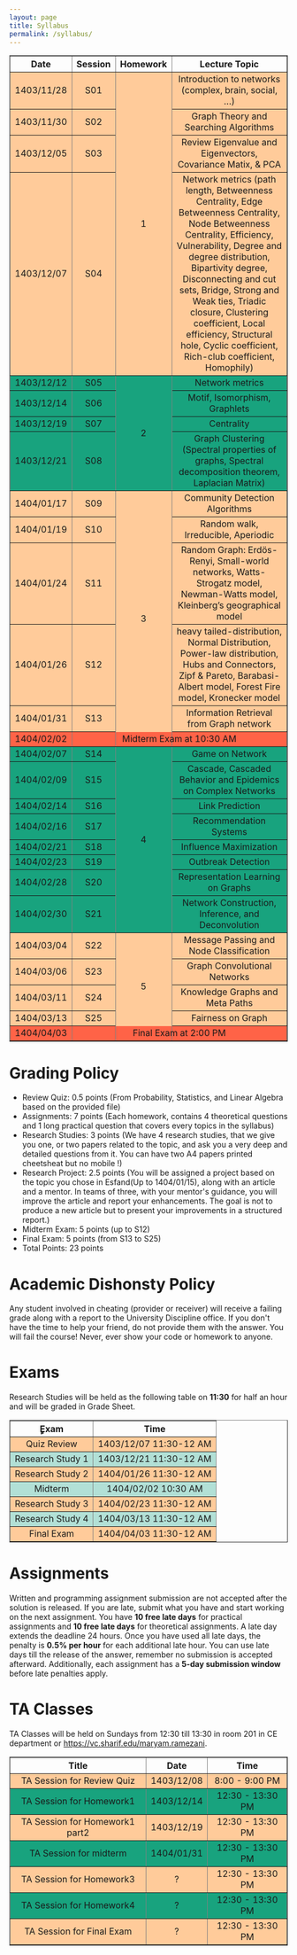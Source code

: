 ```yaml
---
layout: page
title: Syllabus
permalink: /syllabus/
---
```


<table border="1" style="width: 100%; text-align: center;">
    <tr>
        <th>Date</th>
        <th>Session</th>
        <th>Homework</th>
        <th>Lecture Topic</th>
    </tr>
    <tr style="background-color:#ffcb9a">
        <td>1403/11/28</td>
        <td>S01</td>
        <td rowspan="4">1</td>
        <td>Introduction to networks (complex, brain, social, …)</td>
    </tr>
    <tr style="background-color:#ffcb9a">
        <td>1403/11/30</td>
        <td>S02</td>
        <td>Graph Theory and Searching Algorithms</td>
    </tr>
    <tr style="background-color:#ffcb9a">
        <td>1403/12/05</td>
        <td>S03</td>
        <td>Review Eigenvalue and Eigenvectors, Covariance Matix, & PCA</td></td>
    </tr>
    <tr style="background-color:#ffcb9a">
        <td>1403/12/07</td>
        <td>S04</td>
        <td>Network metrics (path length, Betweenness Centrality, Edge Betweenness Centrality, Node Betweenness Centrality, Efficiency, Vulnerability, Degree and degree distribution, Bipartivity degree, Disconnecting and cut sets, Bridge, Strong and Weak ties, Triadic closure, Clustering coefficient, Local efficiency, Structural hole, Cyclic coefficient, Rich-club coefficient, Homophily)</td>
    </tr>
    <tr style="background-color:#18a37e">
        <td>1403/12/12</td>
        <td>S05</td>
        <td rowspan="4">2</td>
        <td>Network metrics</td>
    </tr>
    <tr style="background-color:#18a37e">
        <td>1403/12/14</td>
        <td>S06</td>
        <td>Motif, Isomorphism, Graphlets</td>
    </tr>
    <tr style="background-color:#18a37e">
        <td>1403/12/19</td>
        <td>S07</td>
        <td>Centrality</td>
    </tr>
    <tr style="background-color:#18a37e">
        <td>1403/12/21</td>
        <td>S08</td>
        <td>Graph Clustering (Spectral properties of graphs, Spectral decomposition theorem, Laplacian Matrix)</td>
    </tr>
    <tr style="background-color:#ffcb9a">
        <td>1404/01/17</td>
        <td>S09</td>
        <td rowspan="6">3</td>
        <td>Community Detection Algorithms</td>
    </tr>
    <tr style="background-color:#ffcb9a">
        <td>1404/01/19</td>
        <td>S10</td>
        <td>Random walk, Irreducible, Aperiodic</td>
    </tr>
    <tr style="background-color:#ffcb9a">
        <td>1404/01/24</td>
        <td>S11</td>
        <td>Random Graph: Erdös-Renyi, Small-world networks, Watts-Strogatz model, Newman-Watts model, Kleinberg’s geographical model</td>
    </tr>
    <tr style="background-color:#ffcb9a">
        <td>1404/01/26</td>
        <td>S12</td>
        <td>heavy tailed-distribution, Normal Distribution, Power-law distribution, Hubs and Connectors, Zipf & Pareto, Barabasi-Albert model, Forest Fire model, Kronecker model</td>
    </tr>
    <tr style="background-color:#ffcb9a">
        <td>1404/01/31</td>
        <td>S13</td>
        <td>Information Retrieval from Graph network</td>
    </tr>
    <tr style="background-color:#ff6347">
        <td>1404/02/02</td>
        <td colspan="4" style="text-align: center;">Midterm Exam at 10:30 AM</td>
    </tr>
    <tr style="background-color:#18a37e">
        <td>1404/02/07</td>
        <td>S14</td>
        <td rowspan="8">4</td>
        <td>Game on Network</td>
    </tr>
    <tr style="background-color:#18a37e">
        <td>1404/02/09</td>
        <td>S15</td>
        <td>Cascade, Cascaded Behavior and Epidemics on Complex Networks</td>
    </tr>
    <tr style="background-color:#18a37e">
        <td>1404/02/14</td>
        <td>S16</td>
        <td>Link Prediction</td>
    </tr>
    <tr style="background-color:#18a37e">
        <td>1404/02/16</td>
        <td>S17</td>
        <td>Recommendation Systems</td>
    </tr>
    <tr style="background-color:#18a37e">
        <td>1404/02/21</td>
        <td>S18</td>
        <td>Influence Maximization</td>
    </tr>
    <tr style="background-color:#18a37e">
        <td>1404/02/23</td>
        <td>S19</td>
        <td>Outbreak Detection</td>
    </tr>
    <tr style="background-color:#18a37e">
        <td>1404/02/28</td>
        <td>S20</td>
        <td>Representation Learning on Graphs</td>
    </tr>
    <tr style="background-color:#18a37e">
        <td>1404/02/30</td>
        <td>S21</td>
        <td>Network Construction, Inference, and Deconvolution</td>
    </tr>
    <tr style="background-color:#ffcb9a">
        <td>1404/03/04</td>
        <td>S22</td>
        <td rowspan="5">5</td>
        <td>Message Passing and Node Classification</td>
    </tr>
    <tr style="background-color:#ffcb9a">
        <td>1404/03/06</td>
        <td>S23</td>
        <td>Graph Convolutional Networks</td>
    </tr>
    <tr style="background-color:#ffcb9a">
        <td>1404/03/11</td>
        <td>S24</td>
        <td>Knowledge Graphs and Meta Paths</td>
    </tr>
    <tr style="background-color:#ffcb9a">
        <td>1404/03/13</td>
        <td>S25</td>
        <td>Fairness on Graph</td>
    </tr>
    <tr style="background-color:#ff6347">
        <td>1404/04/03</td>
        <td colspan="4" style="text-align: center;">Final Exam at 2:00 PM</td>
    </tr>
</table>

# Grading Policy

- Review Quiz: 0.5 points (From Probability, Statistics, and Linear Algebra based on the provided file)
- Assignments: 7 points (Each homework, contains 4 theoretical questions and 1 long practical question that covers every topics in the syllabus)
- Research Studies: 3 points (We have 4 research studies, that we give you one, or two papers related to the topic, and ask you a very deep and detailed questions from it. You can have two A4 papers printed cheetsheat but no mobile !)
- Research Project: 2.5 points (You will be assigned a project based on the topic you chose in Esfand(Up to 1404/01/15), along with an article and a mentor. In teams of three, with your mentor's guidance, you will improve the article and report your enhancements. The goal is not to produce a new article but to present your improvements in a structured report.)
- Midterm Exam: 5 points (up to S12)
- Final Exam: 5 points (from S13 to S25)
- Total Points: 23 points

# Academic Dishonsty Policy

Any student involved in cheating (provider or receiver) will receive a failing grade along with a report to the University Discipline office. If you don't have the time to help your friend, do not provide them with the answer. You will fail the course! Never, ever show your code or homework to anyone.

# Exams

Research Studies will be held as the following table on **11:30** for half an hour and will be graded in Grade Sheet.

<table border="1" style="width: 100%; text-align: center;">
  <tr>
    <th>ٍExam</th>
    <th>Time</th>
  </tr>
  <tr style="background-color: #ffcb9a;">
    <td>Quiz Review</td>
    <td>1403/12/07 11:30-12 AM</td>
  </tr>
  <tr style="background-color: #B2E0D6;">
    <td>Research Study 1</td>
    <td>1403/12/21 11:30-12 AM</td>
  </tr>
  <tr style="background-color: #ffcb9a;">
    <td>Research Study 2</td>
    <td>1404/01/26 11:30-12 AM</td>
  </tr>
  <tr style="background-color: #B2E0D6;">
    <td>Midterm</td>
    <td>1404/02/02 10:30 AM</td>
  </tr>
  <tr style="background-color: #ffcb9a;">
    <td>Research Study 3</td>
    <td>1404/02/23 11:30-12 AM</td>
  </tr>
  <tr style="background-color: #B2E0D6;">
    <td>Research Study 4</td>
    <td>1404/03/13 11:30-12 AM</td>
  </tr>
  <tr style="background-color: #ffcb9a;">
    <td>Final Exam</td>
    <td>1404/04/03 11:30-12 AM</td>
  </tr>
</table>

# Assignments

Written and programming assignment submission are not accepted after the solution is released. If you are late, submit what you have and start working on the next assignment. You have **10 free late days** for practical assignments and **10 free late days** for theoretical assignments. A late day extends the deadline 24 hours. Once you have used all late days, the penalty is **0.5% per hour** for each additional late hour. You can use late days till the release of the answer, remember no submission is accepted afterward. Additionally, each assignment has a **5-day submission window** before late penalties apply.

# TA Classes

TA Classes will be held on Sundays from 12:30 till 13:30 in room 201 in CE department or https://vc.sharif.edu/maryam.ramezani.

<table border="1" style="width: 100%; text-align: center;">
  <tr>
    <th>Title</th>
    <th>Date</th>
    <th>Time</th>
  </tr>
  <tr style="background-color: #ffcb9a;">
    <td>TA Session for Review Quiz</td>
    <td>1403/12/08</td>
    <td>8:00 - 9:00 PM</td>
  </tr>
  <tr style="background-color: #18a37e;">
    <td>TA Session for Homework1</td>
    <td>1403/12/14</td>
    <td>12:30 - 13:30 PM</td>
  </tr>
  <tr style="background-color: #ffcb9a;">
    <td>TA Session for Homework1 part2</td>
    <td>1403/12/19</td>
    <td>12:30 - 13:30 PM</td>
  </tr>
  <tr style="background-color: #18a37e;">
    <td>TA Session for midterm</td>
    <td>1404/01/31</td>
    <td>12:30 - 13:30 PM</td>
  </tr>
    <tr style="background-color: #ffcb9a;">
    <td>TA Session for Homework3</td>
    <td>?</td>
    <td>12:30 - 13:30 PM</td>
  </tr>
  </tr>
    <tr style="background-color: #18a37e;">
    <td>TA Session for Homework4</td>
    <td>?</td>
    <td>12:30 - 13:30 PM</td>
  </tr>
  <tr style="background-color: #ffcb9a;">
    <td>TA Session for Final Exam</td>
    <td>?</td>
    <td>12:30 - 13:30 PM</td>

  </tr>
</table>
